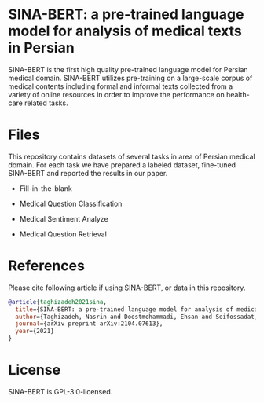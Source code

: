 # SINA-BERT: a pre-trained language model for analysis of medical texts in Persian

SINA-BERT is the first high quality pre-trained language model for Persian medical domain. SINA-BERT utilizes pre-training on a large-scale corpus of medical contents including formal and informal texts collected from a variety of online resources in order to improve the performance on health-care related tasks.

# Files
This repository contains datasets of several tasks in area of Persian medical domain. For each task we have prepared a labeled dataset, fine-tuned SINA-BERT and reported the results in our paper.

- Fill-in-the-blank

- Medical Question Classification

- Medical Sentiment Analyze

- Medical Question Retrieval

# References
Please cite following article if using SINA-BERT, or data in this repository.

```bibtex
@article{taghizadeh2021sina,
  title={SINA-BERT: a pre-trained language model for analysis of medical texts in Persian},
  author={Taghizadeh, Nasrin and Doostmohammadi, Ehsan and Seifossadat, Elham and Rabiee, Hamid R and Tahaei, Maedeh S},
  journal={arXiv preprint arXiv:2104.07613},
  year={2021}
}
```

# License
SINA-BERT is GPL-3.0-licensed.
